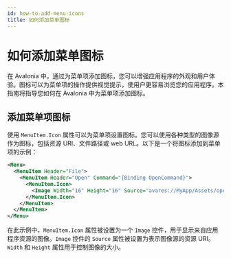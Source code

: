 ```yaml
---
id: how-to-add-menu-icons
title: 如何添加菜单图标
---
```



# 如何添加菜单图标

在 Avalonia 中，通过为菜单项添加图标，您可以增强应用程序的外观和用户体验。图标可以为菜单项的操作提供视觉提示，使用户更容易浏览您的应用程序。本指南将指导您如何在 Avalonia 中为菜单项添加图标。

## 添加菜单项图标

使用 `MenuItem.Icon` 属性可以为菜单项设置图标。您可以使用各种类型的图像源作为图标，包括资源 URI、文件路径或 web URL。以下是一个将图标添加到菜单项的示例：

```xml
<Menu>
  <MenuItem Header="File">
    <MenuItem Header="Open" Command="{Binding OpenCommand}">
      <MenuItem.Icon>
        <Image Width="16" Height="16" Source="avares://MyApp/Assets/open_icon.png" />
      </MenuItem.Icon>
    </MenuItem>
  </MenuItem>
</Menu>
```

在此示例中，`MenuItem.Icon` 属性被设置为一个 `Image` 控件，用于显示来自应用程序资源的图像。`Image` 控件的 `Source` 属性被设置为表示图像源的资源 URI。`Width` 和 `Height` 属性用于控制图像的大小。

